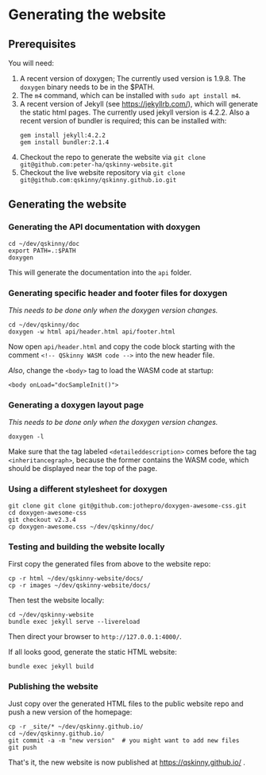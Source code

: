 # Generating the website

## Prerequisites

You will need:

1. A recent version of doxygen; The currently used version is 1.9.8.
    The `doxygen` binary needs to be in the $PATH.
1. The `m4` command, which can be installed with `sudo apt install m4`.
1. A recent version of Jekyll (see https://jekyllrb.com/), which will generate
    the static html pages. The currently used jekyll version is 4.2.2.
    Also a recent version of bundler is required; this can be installed with:
    ```
    gem install jekyll:4.2.2
    gem install bundler:2.1.4
    ```
1. Checkout the repo to generate the website via
    `git clone git@github.com:peter-ha/qskinny-website.git`
1. Checkout the live website repository via
    `git clone git@github.com:qskinny/qskinny.github.io.git`


## Generating the website

### Generating the API documentation with doxygen
```
cd ~/dev/qskinny/doc
export PATH=.:$PATH
doxygen
```
This will generate the documentation into the `api` folder.

### Generating specific header and footer files for doxygen

*This needs to be done only when the doxygen version changes.*

```
cd ~/dev/qskinny/doc
doxygen -w html api/header.html api/footer.html
```

Now open `api/header.html` and copy the code block starting with
the comment `<!-- QSkinny WASM code -->` into the new header file.

*Also*, change the `<body>` tag to load the WASM code at
startup:

```
<body onLoad="docSampleInit()">
```

### Generating a doxygen layout page

*This needs to be done only when the doxygen version changes.*

```
doxygen -l
```

Make sure that the tag labeled `<detaileddescription>` comes before
the tag `<inheritancegraph>`, because the former contains the WASM
code, which should be displayed near the top of the page.


### Using a different stylesheet for doxygen
```
git clone git clone git@github.com:jothepro/doxygen-awesome-css.git
cd doxygen-awesome-css
git checkout v2.3.4
cp doxygen-awesome.css ~/dev/qskinny/doc/
```

### Testing and building the website locally

First copy the generated files from above to the website repo:

```
cp -r html ~/dev/qskinny-website/docs/
cp -r images ~/dev/qskinny-website/docs/
```

Then test the website locally:

```
cd ~/dev/qskinny-website
bundle exec jekyll serve --livereload
```

Then direct your browser to `http://127.0.0.1:4000/`.

If all looks good, generate the static HTML website:

```
bundle exec jekyll build
```

### Publishing the website

Just copy over the generated HTML files to the public website repo and push a
new version of the homepage:

```
cp -r _site/* ~/dev/qskinny.github.io/
cd ~/dev/qskinny.github.io/
git commit -a -m "new version"  # you might want to add new files
git push
```

That's it, the new website is now published at https://qskinny.github.io/ .
